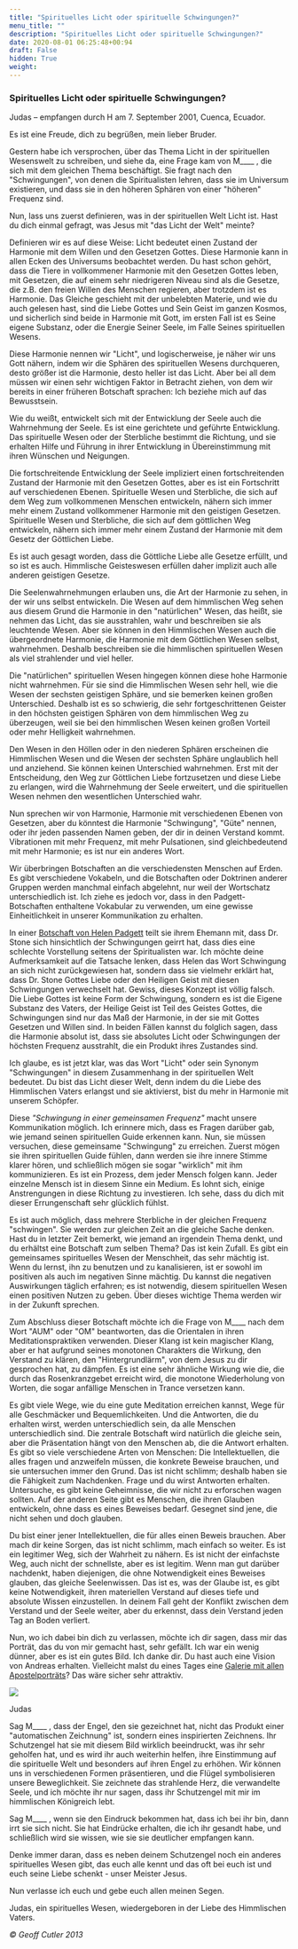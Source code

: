 ```yaml
---
title: "Spirituelles Licht oder spirituelle Schwingungen?"
menu_title: ""
description: "Spirituelles Licht oder spirituelle Schwingungen?"
date: 2020-08-01 06:25:48+00:94
draft: False
hidden: True
weight:
---
```

### Spirituelles Licht oder spirituelle Schwingungen?

Judas – empfangen durch H am 7. September 2001, Cuenca, Ecuador.

Es ist eine Freude, dich zu begrüßen, mein lieber Bruder.  

Gestern habe ich versprochen, über das Thema Licht in der spirituellen Wesenswelt zu schreiben, und siehe da, eine Frage kam von M____ , die sich mit dem gleichen Thema beschäftigt. Sie fragt nach den "Schwingungen", von denen die Spiritualisten lehren, dass sie im Universum existieren, und dass sie in den höheren Sphären von einer "höheren" Frequenz sind.

Nun, lass uns zuerst definieren, was in der spirituellen Welt Licht ist. Hast du dich einmal gefragt, was Jesus mit "das Licht der Welt" meinte?

Definieren wir es auf diese Weise: Licht bedeutet einen Zustand der Harmonie mit dem Willen und den Gesetzen Gottes. Diese Harmonie kann in allen Ecken des Universums beobachtet werden. Du hast schon gehört, dass die Tiere in vollkommener Harmonie mit den Gesetzen Gottes leben, mit Gesetzen, die auf einem sehr niedrigeren Niveau sind als die Gesetze, die z.B. den freien Willen des Menschen regieren, aber trotzdem ist es Harmonie. Das Gleiche geschieht mit der unbelebten Materie, und wie du auch gelesen hast, sind die Liebe Gottes und Sein Geist im ganzen Kosmos, und sicherlich sind beide in Harmonie mit Gott, im ersten Fall ist es Seine eigene Substanz, oder die Energie Seiner Seele, im Falle Seines spirituellen Wesens.

Diese Harmonie nennen wir "Licht", und logischerweise, je näher wir uns Gott nähern, indem wir die Sphären des spirituellen Wesens durchqueren, desto größer ist die Harmonie, desto heller ist das Licht. Aber bei all dem müssen wir einen sehr wichtigen Faktor in Betracht ziehen, von dem wir bereits in einer früheren Botschaft sprachen: Ich beziehe mich auf das Bewusstsein.

Wie du weißt, entwickelt sich mit der Entwicklung der Seele auch die Wahrnehmung der Seele. Es ist eine gerichtete und geführte Entwicklung. Das spirituelle Wesen oder der Sterbliche bestimmt die Richtung, und sie erhalten Hilfe und Führung in ihrer Entwicklung in Übereinstimmung mit ihren Wünschen und Neigungen.

Die fortschreitende Entwicklung der Seele impliziert einen fortschreitenden Zustand der Harmonie mit den Gesetzen Gottes, aber es ist ein Fortschritt auf verschiedenen Ebenen. Spirituelle Wesen und Sterbliche, die sich auf dem Weg zum vollkommenen Menschen entwickeln, nähern sich immer mehr einem Zustand vollkommener Harmonie mit den geistigen Gesetzen. Spirituelle Wesen und Sterbliche, die sich auf dem göttlichen Weg entwickeln, nähern sich immer mehr einem Zustand der Harmonie mit dem Gesetz der Göttlichen Liebe.

Es ist auch gesagt worden, dass die Göttliche Liebe alle Gesetze erfüllt, und so ist es auch. Himmlische Geisteswesen erfüllen daher implizit auch alle anderen geistigen Gesetze.

Die Seelenwahrnehmungen erlauben uns, die Art der Harmonie zu sehen, in der wir uns selbst entwickeln. Die Wesen auf dem himmlischen Weg sehen aus diesem Grund die Harmonie in den "natürlichen" Wesen, das heißt, sie nehmen das Licht, das sie ausstrahlen, wahr und beschreiben sie als leuchtende Wesen. Aber sie können in den Himmlischen Wesen auch die übergeordnete Harmonie, die Harmonie mit dem Göttlichen Wesen selbst, wahrnehmen. Deshalb beschreiben sie die himmlischen spirituellen Wesen als viel strahlender und viel heller.

Die "natürlichen" spirituellen Wesen hingegen können diese hohe Harmonie nicht wahrnehmen. Für sie sind die Himmlischen Wesen sehr hell, wie die Wesen der sechsten geistigen Sphäre, und sie bemerken keinen großen Unterschied. Deshalb ist es so schwierig, die sehr fortgeschrittenen Geister in den höchsten geistigen Sphären von dem himmlischen Weg zu überzeugen, weil sie bei den himmlischen Wesen keinen großen Vorteil oder mehr Helligkeit wahrnehmen.

Den Wesen in den Höllen oder in den niederen Sphären erscheinen die Himmlischen Wesen und die Wesen der sechsten Sphäre unglaublich hell und anziehend. Sie können keinen Unterschied wahrnehmen. Erst mit der Entscheidung, den Weg zur Göttlichen Liebe fortzusetzen und diese Liebe zu erlangen, wird die Wahrnehmung der Seele erweitert, und die spirituellen Wesen nehmen den wesentlichen Unterschied wahr.

Nun sprechen wir von Harmonie, Harmonie mit verschiedenen Ebenen von Gesetzen, aber du könntest die Harmonie "Schwingung", "Güte" nennen, oder ihr jeden passenden Namen geben, der dir in deinen Verstand kommt. Vibrationen mit mehr Frequenz, mit mehr Pulsationen, sind gleichbedeutend mit mehr Harmonie; es ist nur ein anderes Wort.

Wir überbringen Botschaften an die verschiedensten Menschen auf Erden. Es gibt verschiedene Vokabeln, und die Botschaften oder Doktrinen anderer Gruppen werden manchmal einfach abgelehnt, nur weil der Wortschatz unterschiedlich ist. Ich ziehe es jedoch vor, dass in den Padgett-Botschaften enthaltene Vokabular zu verwenden, um eine gewisse Einheitlichkeit in unserer Kommunikation zu erhalten.

In einer [Botschaft von Helen Padgett](/padgett-botschaften/padgett-botschaften-in-reihenfolge-des-datums/padgett-botschaften-1914/erste-nachricht-von-helen-fuer-dr-stone-jep-helen-padgett-30-dezember-1914/) teilt sie ihrem Ehemann mit, dass Dr. Stone sich hinsichtlich der Schwingungen geirrt hat, dass dies eine schlechte Vorstellung seitens der Spiritualisten war. Ich möchte deine Aufmerksamkeit auf die Tatsache lenken, dass Helen das Wort Schwingung an sich nicht zurückgewiesen hat, sondern dass sie vielmehr erklärt hat, dass Dr. Stone Gottes Liebe oder den Heiligen Geist mit diesen Schwingungen verwechselt hat. Gewiss, dieses Konzept ist völlig falsch. Die Liebe Gottes ist keine Form der Schwingung, sondern es ist die Eigene Substanz des Vaters, der Heilige Geist ist Teil des Geistes Gottes, die Schwingungen sind nur das Maß der Harmonie, in der sie mit Gottes Gesetzen und Willen sind. In beiden Fällen kannst du folglich sagen, dass die Harmonie absolut ist, dass sie absolutes Licht oder Schwingungen der höchsten Frequenz ausstrahlt, die ein Produkt ihres Zustandes sind.

Ich glaube, es ist jetzt klar, was das Wort "Licht" oder sein Synonym "Schwingungen" in diesem Zusammenhang in der spirituellen Welt bedeutet. Du bist das Licht dieser Welt, denn indem du die Liebe des Himmlischen Vaters erlangst und sie aktivierst, bist du mehr in Harmonie mit unserem Schöpfer.

Diese *"Schwingung in einer gemeinsamen Frequenz"* macht unsere Kommunikation möglich. Ich erinnere mich, dass es Fragen darüber gab, wie jemand seinen spirituellen Guide erkennen kann. Nun, sie müssen versuchen, diese gemeinsame "Schwingung" zu erreichen. Zuerst mögen sie ihren spirituellen Guide fühlen, dann werden sie ihre innere Stimme klarer hören, und schließlich mögen sie sogar "wirklich" mit ihm kommunizieren. Es ist ein Prozess, dem jeder Mensch folgen kann. Jeder einzelne Mensch ist in diesem Sinne ein Medium. Es lohnt sich, einige Anstrengungen in diese Richtung zu investieren. Ich sehe, dass du dich mit dieser Errungenschaft sehr glücklich fühlst.

Es ist auch möglich, dass mehrere Sterbliche in der gleichen Frequenz "schwingen". Sie werden zur gleichen Zeit an die gleiche Sache denken. Hast du in letzter Zeit bemerkt, wie jemand an irgendein Thema denkt, und du erhältst eine Botschaft zum selben Thema? Das ist kein Zufall. Es gibt ein gemeinsames spirituelles Wesen der Menschheit, das sehr mächtig ist. Wenn du lernst, ihn zu benutzen und zu kanalisieren, ist er sowohl im positiven als auch im negativen Sinne mächtig. Du kannst die negativen Auswirkungen täglich erfahren; es ist notwendig, diesem spirituellen Wesen einen positiven Nutzen zu geben. Über dieses wichtige Thema werden wir in der Zukunft sprechen.

Zum Abschluss dieser Botschaft möchte ich die Frage von M____ nach dem Wort "AUM" oder "OM" beantworten, das die Orientalen in ihren Meditationspraktiken verwenden. Dieser Klang ist kein magischer Klang, aber er hat aufgrund seines monotonen Charakters die Wirkung, den Verstand zu klären, den "Hintergrundlärm", von dem Jesus zu dir gesprochen hat, zu dämpfen. Es ist eine sehr ähnliche Wirkung wie die, die durch das Rosenkranzgebet erreicht wird, die monotone Wiederholung von Worten, die sogar anfällige Menschen in Trance versetzen kann.

Es gibt viele Wege, wie du eine gute Meditation erreichen kannst, Wege für alle Geschmäcker und Bequemlichkeiten. Und die Antworten, die du erhalten wirst, werden unterschiedlich sein, da alle Menschen unterschiedlich sind. Die zentrale Botschaft wird natürlich die gleiche sein, aber die Präsentation hängt von den Menschen ab, die die Antwort erhalten. Es gibt so viele verschiedene Arten von Menschen: Die Intellektuellen, die alles fragen und anzweifeln müssen, die konkrete Beweise brauchen, und sie untersuchen immer den Grund. Das ist nicht schlimm; deshalb haben sie die Fähigkeit zum Nachdenken. Frage und du wirst Antworten erhalten. Untersuche, es gibt keine Geheimnisse, die wir nicht zu erforschen wagen sollten. Auf der anderen Seite gibt es Menschen, die ihren Glauben entwickeln, ohne dass es eines Beweises bedarf. Gesegnet sind jene, die nicht sehen und doch glauben.

Du bist einer jener Intellektuellen, die für alles einen Beweis brauchen. Aber mach dir keine Sorgen, das ist nicht schlimm, mach einfach so weiter. Es ist ein legitimer Weg, sich der Wahrheit zu nähern. Es ist nicht der einfachste Weg, auch nicht der schnellste, aber es ist legitim. Wenn man gut darüber nachdenkt, haben diejenigen, die ohne Notwendigkeit eines Beweises glauben, das gleiche Seelenwissen. Das ist es, was der Glaube ist, es gibt keine Notwendigkeit, ihren materiellen Verstand auf dieses tiefe und absolute Wissen einzustellen. In deinem Fall geht der Konflikt zwischen dem Verstand und der Seele weiter, aber du erkennst, dass dein Verstand jeden Tag an Boden verliert.

Nun, wo ich dabei bin dich zu verlassen, möchte ich dir sagen, dass mir das Porträt, das du von mir gemacht hast, sehr gefällt. Ich war ein wenig dünner, aber es ist ein gutes Bild. Ich danke dir. Du hast auch eine Vision von Andreas erhalten. Vielleicht malst du eines Tages eine [Galerie mit allen Apostelporträts](/judas-von-kerioth-botschaften/portraets-der-apostel/)? Das wäre sicher sehr attraktiv.

![](/judas-von-kerioth-botschaften/judas.jpg)

Judas

Sag M____ , dass der Engel, den sie gezeichnet hat, nicht das Produkt einer "automatischen Zeichnung" ist, sondern eines inspirierten Zeichnens. Ihr Schutzengel hat sie mit diesem Bild wirklich beeindruckt, was ihr sehr geholfen hat, und es wird ihr auch weiterhin helfen, ihre Einstimmung auf die spirituelle Welt und besonders auf ihren Engel zu erhöhen. Wir können uns in verschiedenen Formen präsentieren, und die Flügel symbolisieren unsere Beweglichkeit. Sie zeichnete das strahlende Herz, die verwandelte Seele, und ich möchte ihr nur sagen, dass ihr Schutzengel mit mir im himmlischen Königreich lebt.

Sag M____ , wenn sie den Eindruck bekommen hat, dass ich bei ihr bin, dann irrt sie sich nicht. Sie hat Eindrücke erhalten, die ich ihr gesandt habe, und schließlich wird sie wissen, wie sie sie deutlicher empfangen kann.

Denke immer daran, dass es neben deinem Schutzengel noch ein anderes spirituelles Wesen gibt, das euch alle kennt und das oft bei euch ist und euch seine Liebe schenkt - unser Meister Jesus.

Nun verlasse ich euch und gebe euch allen meinen Segen.

Judas, ein spirituelles Wesen, wiedergeboren in der Liebe des Himmlischen Vaters.

*© Geoff Cutler 2013*
